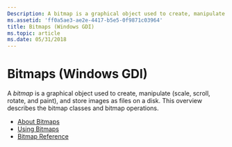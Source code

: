 ```yaml
---
Description: A bitmap is a graphical object used to create, manipulate (scale, scroll, rotate, and paint), and store images as files on a disk. This overview describes the bitmap classes and bitmap operations.
ms.assetid: 'ff0a5ae3-ae2e-4417-b5e5-0f9871c03964'
title: Bitmaps (Windows GDI)
ms.topic: article
ms.date: 05/31/2018
---
```


# Bitmaps (Windows GDI)

A *bitmap* is a graphical object used to create, manipulate (scale, scroll, rotate, and paint), and store images as files on a disk. This overview describes the bitmap classes and bitmap operations.

-   [About Bitmaps](about-bitmaps.md)
-   [Using Bitmaps](using-bitmaps.md)
-   [Bitmap Reference](bitmap-reference.md)

 

 



